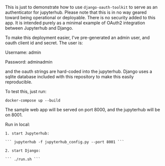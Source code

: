 This is just to demonstrate how to use ```django-oauth-toolkit``` to serve as an authenticator for jupyterhub. Please note that this is in no way geared toward being operational or deployable. There is no security added to this app. It is intended purely as a minimal example of OAuth2 integration between Jupyterhub and Django.

To make this deployment easier, I've pre-generated an admin user, and oauth client id and secret. The user is:

Username: admin

Password: adminadmin

and the oauth strings are hard-coded into the jupyterhub. Django uses a sqlite database included with this repository to make this easily reproducible.

To test this, just run:

    docker-compose up --build

The sample web app will be served on port 8000, and the jupyterhub will be on 8001.

Run in local:

    1. start Jupyterhub:

    ``` jupyterhub -f jupyterhub_config.py --port 8001 ```

    2. start Django:

    ``` ./run.sh ```
